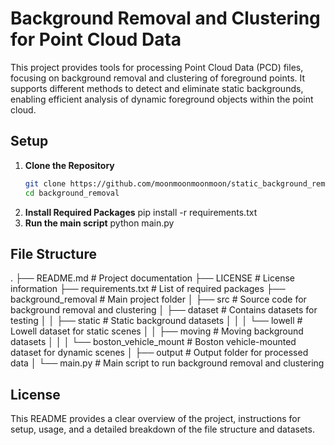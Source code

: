 # Background Removal and Clustering for Point Cloud Data

This project provides tools for processing Point Cloud Data (PCD) files, focusing on background removal and clustering of foreground points. It supports different methods to detect and eliminate static backgrounds, enabling efficient analysis of dynamic foreground objects within the point cloud.

## Setup

1. **Clone the Repository**  
   ```bash
   git clone https://github.com/moonmoonmoonmoon/static_background_removal.git
   cd background_removal
2. **Install Required Packages**
   pip install -r requirements.txt
3. **Run the main script**
   python main.py
   
## File Structure
.
├── README.md              # Project documentation
├── LICENSE                # License information
├── requirements.txt       # List of required packages
├── background_removal     # Main project folder
│   ├── src                # Source code for background removal and clustering
│   ├── dataset            # Contains datasets for testing
│   │   ├── static         # Static background datasets
│   │   │   └── lowell     # Lowell dataset for static scenes
│   │   ├── moving         # Moving background datasets
│   │   │   └── boston_vehicle_mount # Boston vehicle-mounted dataset for dynamic scenes
│   ├── output             # Output folder for processed data
│   └── main.py            # Main script to run background removal and clustering


## License
This README provides a clear overview of the project, instructions for setup, usage, and a detailed breakdown of the file structure and datasets.

